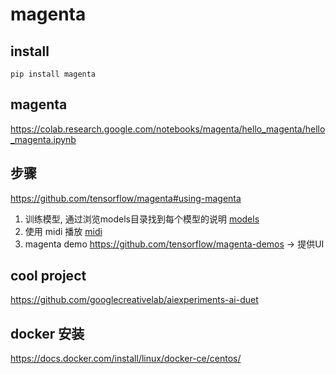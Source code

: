 # magenta

## install

```
pip install magenta

```

## magenta

https://colab.research.google.com/notebooks/magenta/hello_magenta/hello_magenta.ipynb


## 步骤

https://github.com/tensorflow/magenta#using-magenta

1. 训练模型, 通过浏览models目录找到每个模型的说明 [models](https://github.com/tensorflow/magenta/tree/master/magenta/models)
2. 使用 midi 播放 [midi](https://github.com/tensorflow/magenta/tree/master/magenta/interfaces/midi)
3. magenta demo https://github.com/tensorflow/magenta-demos -> 提供UI

## cool project

https://github.com/googlecreativelab/aiexperiments-ai-duet

## docker 安装

https://docs.docker.com/install/linux/docker-ce/centos/



